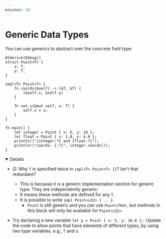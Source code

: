 ```yaml
---
minutes: 10
---
```


# Generic Data Types

You can use generics to abstract over the concrete field type:

```rust,editable
#[derive(Debug)]
struct Point<T> {
    x: T,
    y: T,
}

impl<T> Point<T> {
    fn coords(&self) -> (&T, &T) {
        (&self.x, &self.y)
    }

    fn set_x(&mut self, x: T) {
        self.x = x;
    }
}

fn main() {
    let integer = Point { x: 5, y: 10 };
    let float = Point { x: 1.0, y: 4.0 };
    println!("{integer:?} and {float:?}");
    println!("coords: {:?}", integer.coords());
}
```

<details open='true'>

- _Q:_ Why `T` is specified twice in `impl<T> Point<T> {}`? Isn't that
  redundant?
  - This is because it is a generic implementation section for generic type.
    They are independently generic.
  - It means these methods are defined for any `T`.
  - It is possible to write `impl Point<u32> { .. }`.
    - `Point` is still generic and you can use `Point<f64>`, but methods in this
      block will only be available for `Point<u32>`.

- Try declaring a new variable `let p = Point { x: 5, y: 10.0 };`. Update the
  code to allow points that have elements of different types, by using two type
  variables, e.g., `T` and `U`.

</details>
